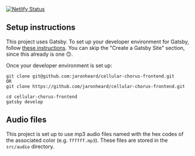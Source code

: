 [![Netlify Status](https://api.netlify.com/api/v1/badges/5cc4c2ca-ed2d-4d5c-9fba-3b6483320797/deploy-status)](https://app.netlify.com/sites/cellular-chorus/deploys)

## Setup instructions
This project uses Gatsby. To set up your developer environment for Gatsby, follow [these instructions](https://www.gatsbyjs.org/tutorial/part-zero/). You can skip the "Create a Gatsby Site" section, since this already is one 🙃.

Once your developer environment is set up:
```
git clone git@github.com:jaronheard/cellular-chorus-frontend.git
OR
git clone https://github.com/jaronheard/cellular-chorus-frontend.git

cd cellular-chorus-frontend
gatsby develop
```

## Audio files
This project is set up to use mp3 audio files named with the hex codes of the associated color (e.g. `ffffff.mp3`). These files are stored in the `src/audio` directory.
